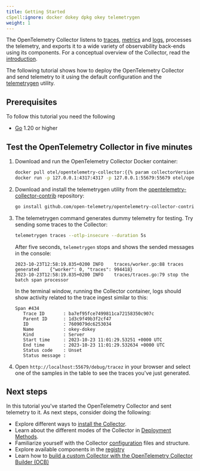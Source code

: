 ```yaml
---
title: Getting Started
cSpell:ignore: docker dokey dpkg okey telemetrygen
weight: 1
---
```


The OpenTelemetry Collector listens to [traces](/docs/concepts/signals/traces/),
[metrics](/docs/concepts/signals/metrics/) and
[logs](/docs/concepts/signals/logs/), processes the telemetry, and exports it to
a wide variety of observability back-ends using its components. For a conceptual
overview of the Collector, read the [introduction](/docs/collector).

The following tutorial shows how to deploy the OpenTelemetry Collector and send
telemetry to it using the default configuration and the
[telemetrygen](https://github.com/open-telemetry/opentelemetry-collector-contrib/tree/main/cmd/telemetrygen)
utility.

## Prerequisites

To follow this tutorial you need the following

- [Go](https://go.dev/) 1.20 or higher

## Test the OpenTelemetry Collector in five minutes

1. Download and run the OpenTelemetry Collector Docker container:

   ```sh
   docker pull otel/opentelemetry-collector:{{% param collectorVersion %}}
   docker run -p 127.0.0.1:4317:4317 -p 127.0.0.1:55679:55679 otel/opentelemetry-collector:{{% param collectorVersion %}}
   ```

2. Download and install the telemetrygen utility from the
   [opentelemetry-collector-contrib](https://github.com/open-telemetry/opentelemetry-collector-contrib/)
   repository:

   ```sh
   go install github.com/open-telemetry/opentelemetry-collector-contrib/cmd/telemetrygen@latest
   ```

3. The telemetrygen command generates dummy telemetry for testing. Try sending
   some traces to the Collector:

   ```sh
   telemetrygen traces --otlp-insecure --duration 5s
   ```

   After five seconds, `telemetrygen` stops and shows the sended messages in the
   console:

   ```text
   2023-10-23T12:58:19.835+0200	INFO	traces/worker.go:88	traces generated	{"worker": 0, "traces": 994418}
   2023-10-23T12:58:19.835+0200	INFO	traces/traces.go:79	stop the batch span processor
   ```

   In the terminal window, running the Collector container, logs should show
   activity related to the trace ingest similar to this:

   ```text
   Span #434
      Trace ID       : ba7ef95fce7499811ca72158350c907c
      Parent ID      : 1d3c9f49b3f2cf47
      ID             : 7609079dc6253034
      Name           : okey-dokey
      Kind           : Server
      Start time     : 2023-10-23 11:01:29.53251 +0000 UTC
      End time       : 2023-10-23 11:01:29.532634 +0000 UTC
      Status code    : Unset
      Status message :
   ```

4. Open `http://localhost:55679/debug/tracez` in your browser and select one of
   the samples in the table to see the traces you've just generated.

## Next steps

In this tutorial you've started the OpenTelemetry Collector and sent telemetry
to it. As next steps, consider doing the following:

- Explore different ways to [install the Collector](../installation/).
- Learn about the different modes of the Collector in
  [Deployment Methods](../deployment/).
- Familiarize yourself with the Collector
  [configuration](/docs/collector/configuration) files and structure.
- Explore available components in the
  [registry](../../ecosystem/registry/?language=collector)
- Learn how to
  [build a custom Collector with the OpenTelemetry Collector Builder (OCB)](/docs/collector/custom-collector/)
